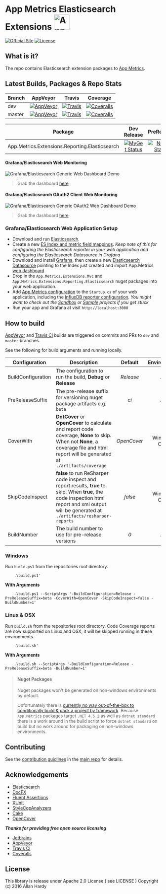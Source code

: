 # App Metrics Elasticsearch Extensions <img src="http://app-metrics.io/logo.png" alt="App Metrics" width="50px"/> 
[![Official Site](https://img.shields.io/badge/site-appmetrics-blue.svg?style=flat-square)](http://app-metrics.io/reporting/elasticsearch.html) [![License](https://img.shields.io/badge/License-Apache%202.0-blue.svg?style=flat-square)](https://opensource.org/licenses/Apache-2.0)

## What is it?

The repo contains Elasticsearch extension packages to [App Metrics](https://github.com/alhardy/AppMetrics).

## Latest Builds, Packages & Repo Stats

|Branch|AppVeyor|Travis|Coverage|
|------|:--------:|:--------:|:--------:|
|dev|[![AppVeyor](https://img.shields.io/appveyor/ci/alhardy/appmetrics-extensions-elasticsearch/dev.svg?style=flat-square&label=appveyor%20build)](https://ci.appveyor.com/project/alhardy/appmetrics-extensions-elasticsearch/branch/dev)|[![Travis](https://img.shields.io/travis/alhardy/AppMetrics.Extensions.Elasticsearch/dev.svg?style=flat-square&label=travis%20build)](https://travis-ci.org/alhardy/AppMetrics.Extensions.Elasticsearch)|[![Coveralls](https://img.shields.io/coveralls/alhardy/AppMetrics.Extensions.Elasticsearch/dev.svg?style=flat-square)](https://coveralls.io/github/alhardy/AppMetrics.Extensions.Elasticsearch?branch=dev)
|master|[![AppVeyor](https://img.shields.io/appveyor/ci/alhardy/appmetrics-extensions-elasticsearch/master.svg?style=flat-square&label=appveyor%20build)](https://ci.appveyor.com/project/alhardy/appmetrics-extensions-elasticsearch/branch/master)| [![Travis](https://img.shields.io/travis/alhardy/AppMetrics.Extensions.Elasticsearch/master.svg?style=flat-square&label=travis%20build)](https://travis-ci.org/alhardy/AppMetrics.Extensions.Elasticsearch)| [![Coveralls](https://img.shields.io/coveralls/alhardy/AppMetrics.Extensions.Elasticsearch/master.svg?style=flat-square)](https://coveralls.io/github/alhardy/AppMetrics.Extensions.Elasticsearch?branch=master)|

|Package|Dev Release|PreRelease|Latest Release|
|------|:--------:|:--------:|:--------:|
|App.Metrics.Extensions.Reporting.Elasticsearch|[![MyGet Status](https://img.shields.io/myget/alhardy/v/App.Metrics.Extensions.Reporting.Elasticsearch.svg?style=flat-square)](https://www.myget.org/feed/alhardy/package/nuget/App.Metrics.Extensions.Reporting.Elasticsearch)|[![NuGet Status](https://img.shields.io/nuget/vpre/App.Metrics.Extensions.Reporting.Elasticsearch.svg?style=flat-square)](https://www.nuget.org/packages/App.Metrics.Extensions.Reporting.Elasticsearch/)|[![NuGet Status](https://img.shields.io/nuget/v/App.Metrics.Extensions.Reporting.Elasticsearch.svg?style=flat-square)](https://www.nuget.org/packages/App.Metrics.Extensions.Reporting.Elasticsearch/)


#### Grafana/Elasticsearch Web Monitoring

![Grafana/Elasticsearch Generic Web Dashboard Demo](https://github.com/alhardy/AppMetrics.DocFx/blob/master/images/generic_grafana_dashboard_demo.gif)

> Grab the dashboard [here](https://grafana.com/dashboards/2140)

#### Grafana/Elasticsearch OAuth2 Client Web Monitoring

![Grafana/Elasticsearch Generic OAuth2 Web Dashboard Demo](https://github.com/alhardy/AppMetrics.DocFx/blob/master/images/generic_grafana_oauth2_dashboard_demo.gif)

> Grab the dashboard [here](https://grafana.com/dashboards/2143)

### Grafana/Elasticsearch Web Application Setup

- Download and run [Elasticsearch](https://www.elastic.co/downloads/elasticsearch).
- Create a new [ES Index and metric field mappings](https://github.com/alhardy/AppMetrics.Extensions.Elasticsearch/blob/master/visualization/App.Metrics.Sandbox-Elasticsearch-IndexAndMappingSetup.json). *Keep note of this for configuring the Elasticsearch reporter in your web application and configuring the Elasticsearch Datasource in Grafana*
- Download and install [Grafana](https://grafana.com/grafana/download), then create a new [Elasticsearch Datasource](http://docs.grafana.org/features/datasources/influxdb/)  pointing to the Index just created and import App.Metrics [web dashboard](https://github.com/alhardy/AppMetrics.Extensions.Elasticsearch/blob/master/visualization/grafana-dashboards/App.Metrics.Sandbox-Elasticsearch-GenericWeb.json)
- Drop in the `App.Metrics.Extensions.Mvc` and `App.Metrics.Extensions.Reporting.Elasticsearch` nuget packages into your web application. 
- Add [App.Metrics configuration](https://alhardy.github.io/app-metrics-docs/getting-started/fundamentals/middleware-configuration.html) to the `Startup.cs` of your web application, including the [InfluxDB reporter configuration](https://alhardy.github.io/app-metrics-docs/getting-started/reporting/index.html#influxdb-reporter). *You might want to check out the [Sandbox](https://github.com/alhardy/AppMetrics/tree/1.1.0-alpha/sandbox/App.Metrics.Sandbox) or [Sample](https://github.com/alhardy/AppMetrics.Samples) projects if you get stuck*
- Run your app and Grafana at visit `http://localhost:3000`

## How to build

[AppVeyor](https://ci.appveyor.com/project/alhardy/appmetrics-extensions-elasticsearch/branch/master) and [Travis CI](https://travis-ci.org/alhardy/AppMetrics.Extensions.Elasticsearch) builds are triggered on commits and PRs to `dev` and `master` branches.

See the following for build arguments and running locally.

|Configuration|Description|Default|Environment|Required|
|------|--------|:--------:|:--------:|:--------:|
|BuildConfiguration|The configuration to run the build, **Debug** or **Release** |*Release*|All|Optional|
|PreReleaseSuffix|The pre-release suffix for versioning nuget package artifacts e.g. `beta`|*ci*|All|Optional|
|CoverWith|**DotCover** or **OpenCover** to calculate and report code coverage, **None** to skip. When not **None**, a coverage file and html report will be generated at `./artifacts/coverage`|*OpenCover*|Windows Only|Optional|
|SkipCodeInspect|**false** to run ReSharper code inspect and report results, **true** to skip. When **true**, the code inspection html report and xml output will be generated at `./artifacts/resharper-reports`|*false*|Windows Only|Optional|
|BuildNumber|The build number to use for pre-release versions|*0*|All|Optional|


### Windows

Run `build.ps1` from the repositories root directory.

```
	.\build.ps1'
```

**With Arguments**

```
	.\build.ps1 --ScriptArgs '-BuildConfiguration=Release -PreReleaseSuffix=beta -CoverWith=OpenCover -SkipCodeInspect=false -BuildNumber=1'
```

### Linux & OSX

Run `build.sh` from the repositories root directory. Code Coverage reports are now supported on Linux and OSX, it will be skipped running in these environments.

```
	.\build.sh'
```

**With Arguments**

```
	.\build.sh --ScriptArgs '-BuildConfiguration=Release -PreReleaseSuffix=beta -BuildNumber=1'
```

> #### Nuget Packages
> Nuget packages won't be generated on non-windows environments by default.
> 
> Unfortunately there is [currently no way out-of-the-box to conditionally build & pack a project by framework](https://github.com/dotnet/roslyn-project-system/issues/1586#issuecomment-280978851). Because `App.Metrics` packages target `.NET 4.5.2` as well as `dotnet standard` there is a work around in the build script to force `dotnet standard` on build but no work around for packaging on non-windows environments. 

## Contributing

See the [contribution guidlines](https://github.com/alhardy/AppMetrics/blob/master/CONTRIBUTING.md) in the [main repo](https://github.com/alhardy/AppMetrics) for details.

## Acknowledgements

* [Elasticsearch](https://www.elastic.co/)
* [DocFX](https://dotnet.github.io/docfx/)
* [Fluent Assertions](http://www.fluentassertions.com/)
* [XUnit](https://xunit.github.io/)
* [StyleCopAnalyzers](https://github.com/DotNetAnalyzers/StyleCopAnalyzers)
* [Cake](https://github.com/cake-build/cake)
* [OpenCover](https://github.com/OpenCover/opencover)

***Thanks for providing free open source licensing***

* [Jetbrains](https://www.jetbrains.com/dotnet/) 
* [AppVeyor](https://www.appveyor.com/)
* [Travis CI](https://travis-ci.org/)
* [Coveralls](https://coveralls.io/)

## License

This library is release under Apache 2.0 License ( see LICENSE ) Copyright (c) 2016 Allan Hardy
